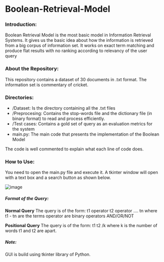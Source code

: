 # Boolean-Retrieval-Model

### Introduction:
Boolean Retrieval Model is the most basic model in Information Retrieval Systems. It gives us the basic idea about how the information is retrieved from a big corpus of information set.
It works on exact term matching and produce flat results with no ranking according to relevancy of the user query

### About the Repository:
This repository contains a dataset of 30 documents in .txt format. The information set is commentary of cricket.

### Directories:
* /Dataset: Is the directory containing all the .txt files
* /Preprocesing: Contains the stop-words file and the dictionary file (in binary format) to read and process efficiently.
* /Test cases: Contains a gold set of query as an evaluation metrics for the system
* main.py: The main code that presents the implementation of the Boolean Model

The code is well commented to explain what each line of code does.

### How to Use:

You need to open the main.py file and execute it. A tkinter window will open with a text box and a search button as shown below.

![image](https://user-images.githubusercontent.com/78559233/230966937-44571011-e200-407d-86d2-0665797d1cbd.png)


##### Format of the Query:
**Normal Query**
The query is of the form: t1 operator t2 operator .... tn 
where t1 - tn are the terms
operator are binary operators AND/OR/NOT

**Positional Query**
The query is of the form: t1 t2 /k
where k is the number of words t1 and t2 are apart.

##### Note:
GUI is build using tkinter library of Python.
